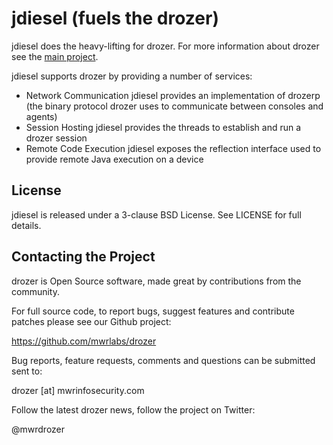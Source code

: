 jdiesel (fuels the drozer)
========================

jdiesel does the heavy-lifting for drozer. For more information about drozer see the [main project](https://github.com/mwrlabs/drozer).

jdiesel supports drozer by providing a number of services:

* Network Communication
jdiesel provides an implementation of drozerp (the binary protocol drozer uses to communicate between consoles and agents)
* Session Hosting
jdiesel provides the threads to establish and run a drozer session
* Remote Code Execution
jdiesel exposes the reflection interface used to provide remote Java execution on a device


License
-------

jdiesel is released under a 3-clause BSD License. See LICENSE for full details.


Contacting the Project
----------------------

drozer is Open Source software, made great by contributions from the community.

For full source code, to report bugs, suggest features and contribute patches please see our Github project:

  https://github.com/mwrlabs/drozer

Bug reports, feature requests, comments and questions can be submitted sent to:

  drozer [at] mwrinfosecurity.com

Follow the latest drozer news, follow the project on Twitter:

  @mwrdrozer

